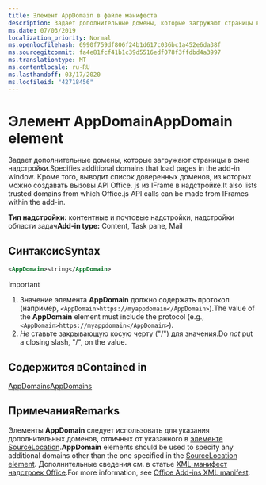 ```yaml
---
title: Элемент AppDomain в файле манифеста
description: Задает дополнительные домены, которые загружают страницы в окне надстройки.
ms.date: 07/03/2019
localization_priority: Normal
ms.openlocfilehash: 6990f759df806f24b1d617c036bc1a452e6da38f
ms.sourcegitcommit: fa4e81fcf41b1c39d5516edf078f3ffdbd4a3997
ms.translationtype: MT
ms.contentlocale: ru-RU
ms.lasthandoff: 03/17/2020
ms.locfileid: "42718456"
---
```

# <a name="appdomain-element"></a><span data-ttu-id="2322c-103">Элемент AppDomain</span><span class="sxs-lookup"><span data-stu-id="2322c-103">AppDomain element</span></span>

<span data-ttu-id="2322c-104">Задает дополнительные домены, которые загружают страницы в окне надстройки.</span><span class="sxs-lookup"><span data-stu-id="2322c-104">Specifies additional domains that load pages in the add-in window.</span></span> <span data-ttu-id="2322c-105">Кроме того, выводит список доверенных доменов, из которых можно создавать вызовы API Office. js из IFrame в надстройке.</span><span class="sxs-lookup"><span data-stu-id="2322c-105">It also lists trusted domains from which Office.js API calls can be made from IFrames within the add-in.</span></span>

<span data-ttu-id="2322c-106">**Тип надстройки:** контентные и почтовые надстройки, надстройки области задач</span><span class="sxs-lookup"><span data-stu-id="2322c-106">**Add-in type:** Content, Task pane, Mail</span></span>

## <a name="syntax"></a><span data-ttu-id="2322c-107">Синтаксис</span><span class="sxs-lookup"><span data-stu-id="2322c-107">Syntax</span></span>

```XML
<AppDomain>string</AppDomain>
```

> [!IMPORTANT]
> 1. <span data-ttu-id="2322c-108">Значение элемента **AppDomain** должно содержать протокол (например, `<AppDomain>https://myappdomain</AppDomain>`).</span><span class="sxs-lookup"><span data-stu-id="2322c-108">The value of the **AppDomain** element must include the protocol (e.g., `<AppDomain>https://myappdomain</AppDomain>`).</span></span>
> 2. <span data-ttu-id="2322c-109">*Не* ставьте закрывающую косую черту ("/") для значения.</span><span class="sxs-lookup"><span data-stu-id="2322c-109">Do *not* put a closing slash, "/", on the value.</span></span>

## <a name="contained-in"></a><span data-ttu-id="2322c-110">Содержится в</span><span class="sxs-lookup"><span data-stu-id="2322c-110">Contained in</span></span>

[<span data-ttu-id="2322c-111">AppDomains</span><span class="sxs-lookup"><span data-stu-id="2322c-111">AppDomains</span></span>](appdomains.md)

## <a name="remarks"></a><span data-ttu-id="2322c-112">Примечания</span><span class="sxs-lookup"><span data-stu-id="2322c-112">Remarks</span></span>

<span data-ttu-id="2322c-113">Элементы **AppDomain** следует использовать для указания дополнительных доменов, отличных от указанного в [элементе SourceLocation](sourcelocation.md).</span><span class="sxs-lookup"><span data-stu-id="2322c-113">**AppDomain** elements should be used to specify any additional domains other than the one specified in the [SourceLocation element](sourcelocation.md).</span></span> <span data-ttu-id="2322c-114">Дополнительные сведения см. в статье [XML-манифест надстроек Office](../../develop/add-in-manifests.md).</span><span class="sxs-lookup"><span data-stu-id="2322c-114">For more information, see [Office Add-ins XML manifest](../../develop/add-in-manifests.md).</span></span>
